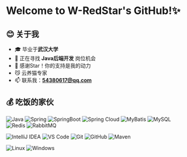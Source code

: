 # Welcome to W-RedStar's GitHub!✨

## 😊 关于我
- 🎓 毕业于**武汉大学**
- 💼 正在寻找 **Java后端开发** 岗位机会
- 💖 感谢Star！你的支持是我的动力
- 😼 云养猫专家
- 📫 联系我：**54380617@qq.com**

## 💰 吃饭的家伙

![Java](https://img.shields.io/badge/Java-ED8B00?style=flat&logo=openjdk&logoColor=white)
![Spring](https://img.shields.io/badge/Spring-6DB33F?style=flat&logo=spring&logoColor=white)
![SpringBoot](https://img.shields.io/badge/Spring_Boot-6DB33F?style=flat&logo=springboot&logoColor=white)
![Spring Cloud](https://img.shields.io/badge/Spring_Cloud-6DB33F?style=flat&logo=spring&logoColor=white)
![MyBatis](https://img.shields.io/badge/MyBatis-000000?style=flat&logo=data:image/svg+xml;base64,PHN2Zy...[自定义图标])
![MySQL](https://img.shields.io/badge/MySQL-4479A1?style=flat&logo=mysql&logoColor=white)
![Redis](https://img.shields.io/badge/Redis-DC382D?style=flat&logo=redis&logoColor=white)
![RabbitMQ](https://img.shields.io/badge/RabbitMQ-FF6600?style=flat&logo=rabbitmq&logoColor=white)

![IntelliJ IDEA](https://img.shields.io/badge/IntelliJ_IDEA-000000?style=flat&logo=intellijidea&logoColor=white)
![VS Code](https://img.shields.io/badge/VS_Code-007ACC?style=flat&logo=visualstudiocode&logoColor=white)
![Git](https://img.shields.io/badge/Git-F05032?style=flat&logo=git&logoColor=white)
![GitHub](https://img.shields.io/badge/GitHub-181717?style=flat&logo=github&logoColor=white)
![Maven](https://img.shields.io/badge/Maven-C71A36?style=flat&logo=apachemaven&logoColor=white)

![Linux](https://img.shields.io/badge/Linux-FCC624?style=flat&logo=linux&logoColor=black)
![Windows](https://img.shields.io/badge/Windows-0078D6?style=flat&logo=windows&logoColor=black)


<!--
**W-RedStar/W-RedStar** is a ✨ _special_ ✨ repository because its `README.md` (this file) appears on your GitHub profile.

Here are some ideas to get you started:

- 🔭 I’m currently working on ...
- 🌱 I’m currently learning ...
- 👯 I’m looking to collaborate on ...
- 🤔 I’m looking for help with ...
- 💬 Ask me about ...
- 📫 How to reach me: ...
- 😄 Pronouns: ...
- ⚡ Fun fact: ...
-->
